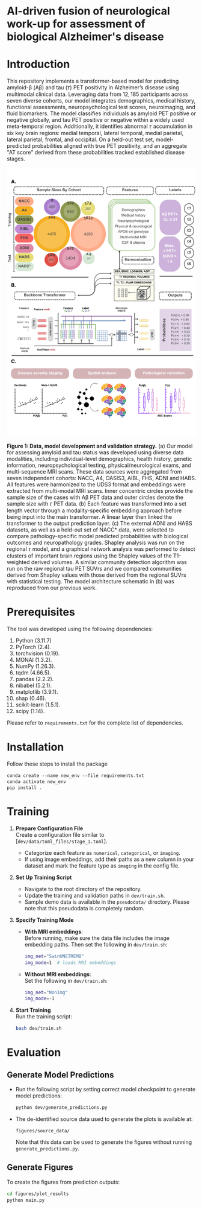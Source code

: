 # AI-driven fusion of neurological work-up for assessment of biological Alzheimer's disease

# Introduction
This repository implements a transformer-based model for predicting amyloid-β (Aβ) and tau (𝜏) PET positivity in Alzheimer’s disease using multimodal clinical data. Leveraging data from $12,185$ participants across seven diverse cohorts, our model integrates demographics, medical history, functional assessments, neuropsychological test scores, neuroimaging, and fluid biomarkers. The model classifies individuals as amyloid PET positive or negative globally, and tau PET positive or negative within a widely used meta-temporal region. Additionally, it identifies abnormal 𝜏 accumulation in six key brain regions: medial temporal, lateral temporal, medial parietal, lateral parietal, frontal, and occipital. On a held-out test set, model-predicted probabilities aligned with true PET positivity, and an aggregate "AT score" derived from these probabilities tracked established disease stages.

<img src="figures/Fig1.png" width="1000"/>

**Figure 1: Data, model development and validation strategy.** (a) Our model for assessing amyloid and tau status was developed using diverse data modalities, including individual-level demographics, health history, genetic information, neuropsychological testing, physical/neurological exams, and multi-sequence MRI scans. These data sources were aggregated from seven independent cohorts: NACC, A4, OASIS3, AIBL, FHS, ADNI and HABS. All features were harmonized to the UDS3 format and embeddings were extracted from multi-modal MRI scans. Inner concentric circles provide the sample size of the cases with Aβ PET data and outer circles denote the sample size with 𝜏 PET data. (b) Each feature was transformed into a set length vector through a modality-specific embedding approach before being input into the main transformer. A linear layer then linked the transformer to the output prediction layer. (c) The external ADNI and HABS datasets, as well as a held-out set of NACC* data, were selected to compare pathology-specific model predicted probabilities with biological outcomes and neuropathology grades. Shapley analysis was run on the regional 𝜏 model, and a graphical network analysis was performed to detect clusters of important brain regions using the Shapley values of the T1-weighted derived volumes. A similar community detection algorithm was run on the raw regional tau PET SUVrs and we compared communities derived from Shapley values with those derived from the regional SUVrs with statistical testing. The model architecture schematic in (b) was reproduced from our previous work.

<!-- # Project structure -->

# Prerequisites

The tool was developed using the following dependencies:

1. Python (3.11.7)
1. PyTorch (2.4).
2. torchvision (0.19).
3. MONAI (1.3.2).
4. NumPy (1.26.3).
5. tqdm (4.66.5).
6. pandas (2.2.2).
7. nibabel (5.2.1).
9. matplotlib (3.9.1).
10. shap (0.46).
11. scikit-learn (1.5.1).
12. scipy (1.14).

Please refer to `requirements.txt` for the complete list of dependencies.

# Installation
Follow these steps to install the package
```
conda create --name new_env --file requirements.txt
conda activate new_env
pip install .
```

<!-- # Training
- Create a configuration file similar to ```dev/data/toml_files/stage_1.toml```, categorizing each feature as ```numerical```, ```categorical``` or ```imaging```. Please add the image embedding paths to your data file as another column and set the type of this feature as ```imaging``` in the configuration file. 
- Navigate to the repository's root directory 
- Add the correct training and validation data paths to ```dev/train.sh```. Demo data is provided for reference at ```pseudodata/```.
- If training using MRI embeddings, set these flags in ```dev/train.sh``` (please add the image embedding paths to the data file before setting these flags) :
    ```bash
    img_net="SwinUNETREMB" 
    img_mode=1 # loads MRI embeddings
    ```
- If training without MRI embeddings, set these flags in ```dev/train.sh``` :
    ```bash
    img_net="NonImg" 
    img_mode=-1
    ```
- Run ```bash dev/train.sh``` 

# Evaluation
## Generating model predictions

- The model predictions were generated using the script ```dev/generate_predictions.py```
- The deidentified source data for generating the plots are provided here ```figures/source_data/```
- To generate the figures:
    ```
    cd figures/plot_results
    python main.py
    ``` -->


# Training

1. **Prepare Configuration File**  
   Create a configuration file similar to [`dev/data/toml_files/stage_1.toml`].  
   - Categorize each feature as `numerical`, `categorical`, or `imaging`.  
   - If using image embeddings, add their paths as a new column in your dataset and mark the feature type as `imaging` in the config file.

2. **Set Up Training Script**  
   - Navigate to the root directory of the repository.  
   - Update the training and validation paths in `dev/train.sh`.  
   - Sample demo data is available in the `pseudodata/` directory. Please note that this pseudodata is completely random.

3. **Specify Training Mode**  
   - **With MRI embeddings**:  
     Before running, make sure the data file includes the image embedding paths. Then set the following in `dev/train.sh`:
     ```bash
     img_net="SwinUNETREMB"
     img_mode=1  # loads MRI embeddings
     ```

   - **Without MRI embeddings**:  
     Set the following in `dev/train.sh`:
     ```bash
     img_net="NonImg"
     img_mode=-1
     ```

4. **Start Training**  
   Run the training script:
   ```bash
   bash dev/train.sh
   ```

# Evaluation

## Generate Model Predictions

- Run the following script by setting correct model checkpoint to generate model predictions:
  ```bash
  python dev/generate_predictions.py
  ```

- The de-identified source data used to generate the plots is available at:
  ```
  figures/source_data/
  ```
  Note that this data can be used to generate the figures without running `generate_predictions.py`.

## Generate Figures

To create the figures from prediction outputs:

```bash
cd figures/plot_results
python main.py
```
